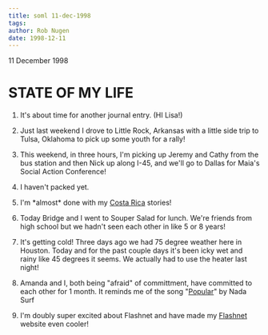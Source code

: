 ```yaml
---
title: soml 11-dec-1998
tags: 
author: Rob Nugen
date: 1998-12-11
---
```


<title>State of My Life</title>

<p class=date>11 December 1998</p>

<h1>STATE OF MY LIFE</h1>

<p><ol>

<p><li>It's about time for another journal entry.  (HI Lisa!)</li>

<p><li>Just last weekend I drove to Little Rock, Arkansas with a little side trip to Tulsa, Oklahoma to pick up some youth for a rally!</li>

<p><li>This weekend, in three hours, I'm picking up Jeremy and Cathy from the bus station and then Nick up along I-45, and we'll go to Dallas for Maia's Social Action Conference!</li>

<p><li>I haven't packed yet.</li>

<p><li>I'm *almost* done with my <a href="/travel/costa_rica/1998/">Costa Rica</a> stories!</li>

<p><li>Today Bridge and I went to Souper Salad for lunch. We're friends from high school but we hadn't seen each other in like 5 or 8 years!</li>

<p><li>It's getting cold!  Three days ago we had 75 degree weather here in Houston.  Today and for the past couple days it's been icky wet and rainy like 45 degrees it seems.  We actually had to use the heater last night!</li>

<p><li>Amanda and I, both being "afraid" of committment, have committed to each other for 1 month.  It reminds me of the song "<a href="http://www.lyrics.ch/query/get?s=64289">Popular</a>" by Nada Surf</li>

<p><li>I'm doubly super excited about Flashnet and have made my <a href="http://www.flash.net/~robnugen">Flashnet</a> website even cooler!</li>
</ol>
</p>
